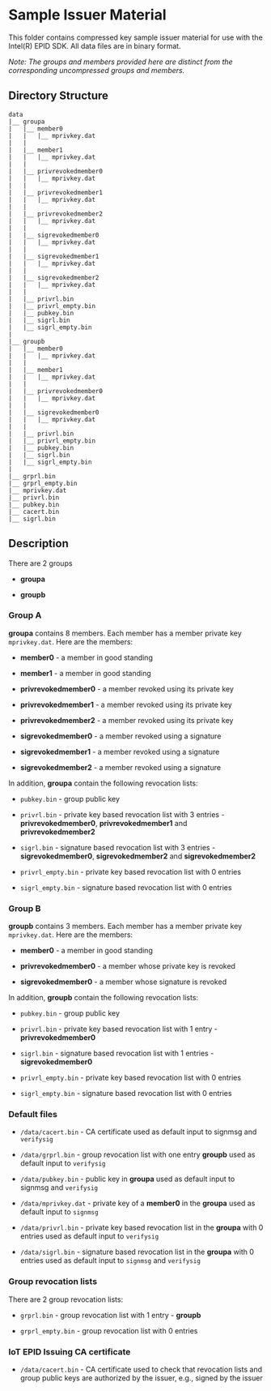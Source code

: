 # Sample Issuer Material

This folder contains compressed key sample issuer material for use with the
Intel(R) EPID SDK. All data files are in binary format.

_Note: The groups and members provided here are distinct from the
corresponding uncompressed groups and members._

## Directory Structure

    data
    |__ groupa
    |   |__ member0
    |   |   |__ mprivkey.dat
    |   |
    |   |__ member1
    |   |   |__ mprivkey.dat
    |   |
    |   |__ privrevokedmember0
    |   |   |__ mprivkey.dat
    |   |
    |   |__ privrevokedmember1
    |   |   |__ mprivkey.dat
    |   |
    |   |__ privrevokedmember2
    |   |   |__ mprivkey.dat
    |   |
    |   |__ sigrevokedmember0
    |   |   |__ mprivkey.dat
    |   |
    |   |__ sigrevokedmember1
    |   |   |__ mprivkey.dat
    |   |
    |   |__ sigrevokedmember2
    |   |   |__ mprivkey.dat
    |   |
    |   |__ privrl.bin
    |   |__ privrl_empty.bin
    |   |__ pubkey.bin
    |   |__ sigrl.bin
    |   |__ sigrl_empty.bin
    |
    |__ groupb
    |   |__ member0
    |   |   |__ mprivkey.dat
    |   |
    |   |__ member1
    |   |   |__ mprivkey.dat
    |   |
    |   |__ privrevokedmember0
    |   |   |__ mprivkey.dat
    |   |
    |   |__ sigrevokedmember0
    |   |   |__ mprivkey.dat
    |   |
    |   |__ privrl.bin
    |   |__ privrl_empty.bin
    |   |__ pubkey.bin
    |   |__ sigrl.bin
    |   |__ sigrl_empty.bin
    |
    |__ grprl.bin
    |__ grprl_empty.bin
    |__ mprivkey.dat
    |__ privrl.bin
    |__ pubkey.bin
    |__ cacert.bin
    |__ sigrl.bin


## Description

There are 2 groups

- **groupa**

- **groupb**

### Group A

**groupa** contains 8 members. Each member has a member private key
`mprivkey.dat`. Here are the members:

- **member0** - a member in good standing

- **member1** - a member in good standing

- **privrevokedmember0** - a member revoked using its private key

- **privrevokedmember1** - a member revoked using its private key

- **privrevokedmember2** - a member revoked using its private key

- **sigrevokedmember0** - a member revoked using a signature

- **sigrevokedmember1** - a member revoked using a signature

- **sigrevokedmember2** - a member revoked using a signature


In addition, **groupa** contain the following revocation lists:

- `pubkey.bin` - group public key

- `privrl.bin` - private key based revocation list with 3 entries -
  **privrevokedmember0**, **privrevokedmember1** and
  **privrevokedmember2**

- `sigrl.bin` - signature based revocation list with 3 entries -
  **sigrevokedmember0**, **sigrevokedmember2** and
  **sigrevokedmember2**

- `privrl_empty.bin` - private key based revocation list with 0 entries

- `sigrl_empty.bin` - signature based revocation list with 0 entries


### Group B

**groupb** contains 3 members. Each member has a member private key
`mprivkey.dat`. Here are the members:

- **member0** - a member in good standing

- **privrevokedmember0** - a member whose private key is revoked

- **sigrevokedmember0** - a member whose signature is revoked


In addition, **groupb** contain the following revocation lists:

- `pubkey.bin` - group public key

- `privrl.bin` - private key based revocation list with 1 entry -
  **privrevokedmember0**

- `sigrl.bin` - signature based revocation list with 1 entries -
  **sigrevokedmember0**

- `privrl_empty.bin` - private key based revocation list with 0 entries

- `sigrl_empty.bin` - signature based revocation list with 0 entries


### Default files

- `/data/cacert.bin` - CA certificate used as default input to signmsg
  and `verifysig`

- `/data/grprl.bin` - group revocation list with one entry **groupb** used
  as default input to `verifysig`

- `/data/pubkey.bin` - public key in **groupa** used as default input
  to signmsg and `verifysig`

- `/data/mprivkey.dat` - private key of a **member0** in the
  **groupa** used as default input to `signmsg`

- `/data/privrl.bin` - private key based revocation list in the
  **groupa** with 0 entries used as default input to `verifysig`

- `/data/sigrl.bin` - signature based revocation list in the
  **groupa** with 0 entries used as default input to `signmsg`
  and `verifysig`

### Group revocation lists

There are 2 group revocation lists:

- `grprl.bin` - group revocation list with 1 entry - **groupb**

- `grprl_empty.bin` - group revocation list with 0 entries


### IoT EPID Issuing CA certificate

- `/data/cacert.bin` - CA certificate used to check that revocation
  lists and group public keys are authorized by the issuer, e.g.,
  signed by the issuer
